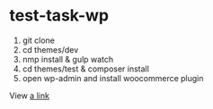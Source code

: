 # test-task-wp

1) git clone 
2) cd themes/dev
3) nmp install & gulp watch
4) cd themes/test & composer install
5) open wp-admin and install woocommerce plugin

View [a link](https://alex-text.dev-test.pro/)
